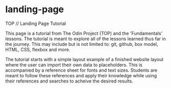 # landing-page
TOP // Landing Page Tutorial

This page is a tutorial from The Odin Project (TOP) and the 'Fundamentals' lessons. The tutorial is meant to explore all of the lessons learned thus far in the journey. This may include but is not limited to: git, github, box model, HTML, CSS, flexbox and more.

The tutorial starts with a simple layout example of a finished website layout where the user can import their own data to placeholders. This is accompanied by a reference sheet for fonts and text sizes. Students are meant to follow these references and apply their knowledge while using their references and searches to acheive the desired results.